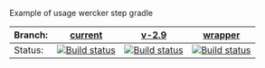 Example of usage wercker step gradle

| Branch: | [current](https://github.com/valery1707/wercker-step-gradle-demo/tree/current) | [v-2.9](https://github.com/valery1707/wercker-step-gradle-demo/tree/v-2.9) | [wrapper](https://github.com/valery1707/wercker-step-gradle-demo/tree/wrapper) |
|---------|:-------------:|:-------------:|:-------------:|
| Status: | [![Build status](https://app.wercker.com/status/9d20be556a153fc3b0ae1ebcbbc16def/m/current)](https://app.wercker.com/project/bykey/9d20be556a153fc3b0ae1ebcbbc16def) | [![Build status](https://app.wercker.com/status/9d20be556a153fc3b0ae1ebcbbc16def/m/v-2.9)](https://app.wercker.com/project/bykey/9d20be556a153fc3b0ae1ebcbbc16def) | [![Build status](https://app.wercker.com/status/9d20be556a153fc3b0ae1ebcbbc16def/m/wrapper)](https://app.wercker.com/project/bykey/9d20be556a153fc3b0ae1ebcbbc16def) |
